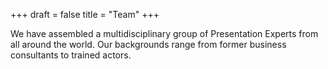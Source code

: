+++
draft	= false
title	= "Team"
+++

We have assembled a multidisciplinary group of Presentation Experts from all around the world. Our backgrounds range from former business consultants to trained actors.